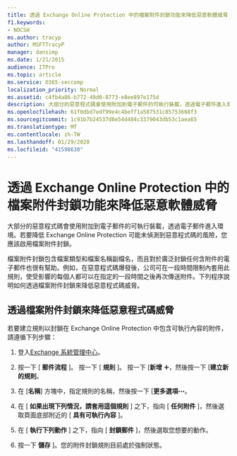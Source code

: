 ```yaml
---
title: 透過 Exchange Online Protection 中的檔案附件封鎖功能來降低惡意軟體威脅
f1.keywords:
- NOCSH
ms.author: tracyp
author: MSFTTracyP
manager: dansimp
ms.date: 1/21/2015
audience: ITPro
ms.topic: article
ms.service: O365-seccomp
localization_priority: Normal
ms.assetid: c4fb4a86-b772-49d0-8773-e8ee897e175d
description: 大部分的惡意程式碼會使用附加到電子郵件的可執行裝載，透過電子郵件進入環境。若要降低 Exchange Online Protection 可能未偵測到惡意程式碼的風險，您應該啟用檔案附件封鎖。
ms.openlocfilehash: 61f0dbd7edf99e4c4beff1a587531c85753668f3
ms.sourcegitcommit: 1c91b7b24537d0e54d484c3379043db53c1aea65
ms.translationtype: MT
ms.contentlocale: zh-TW
ms.lasthandoff: 01/29/2020
ms.locfileid: "41598630"
---
```

# <a name="reducing-malware-threats-through-file-attachment-blocking-in-exchange-online-protection"></a>透過 Exchange Online Protection 中的檔案附件封鎖功能來降低惡意軟體威脅

大部分的惡意程式碼會使用附加到電子郵件的可執行裝載，透過電子郵件進入環境。若要降低 Exchange Online Protection 可能未偵測到惡意程式碼的風險，您應該啟用檔案附件封鎖。

檔案附件封鎖包含檔案類型和檔案名稱副檔名，而且對於廣泛封鎖任何含附件的電子郵件也很有幫助。例如，在惡意程式碼爆發後，公司可在一段時間限制內套用此規則，使受影響的每個人都可以在指定的一段時間之後再次傳送附件。下列程序說明如何透過檔案附件封鎖來降低惡意程式碼威脅。

## <a name="reducing-malware-threats-through-file-attachment-blocking"></a>透過檔案附件封鎖來降低惡意程式碼威脅

若要建立規則以封鎖在 Exchange Online Protection 中包含可執行內容的附件，請遵循下列步驟：

1. 登入[Exchange 系統管理中心](exchange-admin-center-in-exchange-online-protection-eop.md)。

2. 按一下 [ **郵件流程** ]。 按一下 [ **規則** ]。 按一下 [**新增** ![[新增] 圖示](../media/ITPro-EAC-AddIcon.png)，然後按一下 [**建立新的規則**。

3. 在 [**名稱**] 方塊中，指定規則的名稱，然後按一下 [**更多選項**![更多選項圖示](../media/ITPro-EAC-MoreOptionsIcon.png)。

4. 在 [ **如果出現下列情況，請套用這個規則** ] 之下，指向 [ **任何附件** ]，然後選取頁面底部附近的 [ **具有可執行內容** ]。

5. 在 [ **執行下列動作** ] 之下，指向 [ **封鎖郵件** ]，然後選取您想要的動作。

6. 按一下 **儲存** ]。您的附件封鎖規則目前處於強制狀態。
